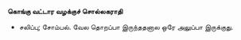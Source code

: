**கொங்கு வட்டார வழக்குச் சொல்லகராதி**
- சலிப்பு; சோம்பல். வேல தொறப்பா இருந்ததனால ஒரே அலுப்பா இருக்குது.

